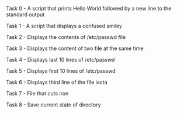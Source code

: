 Task 0 - A script that prints Hello World followed by a new line to the standard output

Task 1 - A script that displays a confused smiley

Task 2 - Displays the contents of /etc/passwd file

Task 3 - Displays the content of two file at the same time

Task 4 - Displays last 10 lines of /etc/passwd

Task 5 - Displays first 10 lines of /etc/passwd

Task 6 - Displays third line of the file iacta

Task 7 - File that cuts iron

Task 8 - Save current state of directory


